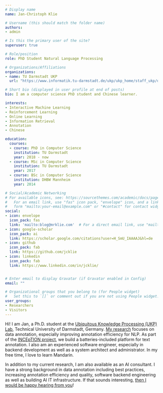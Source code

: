 ```yaml
---
# Display name
name: Jan-Christoph Klie

# Username (this should match the folder name)
authors:
- admin

# Is this the primary user of the site?
superuser: true

# Role/position
role: PhD Student Natural Language Processing

# Organizations/Affiliations
organizations:
- name: TU Darmstadt UKP
  url: "https://www.informatik.tu-darmstadt.de/ukp/ukp_home/staff_ukp/detailseite_mitarbeiter_1_41792.en.jsp"

# Short bio (displayed in user profile at end of posts)
bio: I am a computer science PhD student and Chinese learner.

interests:
- Interactive Machine Learning
- Reinforcement Learning
- Online Learning
- Information Retrieval
- Annotation
- Chinese

education:
  courses:
  - course: PhD in Computer Science
    institution: TU Darmstadt
    year: 2018 - now
  - course: MSc in Computer Science
    institution: TU Darmstadt
    year: 2017
  - course: BSc in Computer Science
    institution: DHBW Mannheim
    year: 2014

# Social/Academic Networking
# For available icons, see: https://sourcethemes.com/academic/docs/page-builder/#icons
#   For an email link, use "fas" icon pack, "envelope" icon, and a link in the
#   form "mailto:your-email@example.com" or "#contact" for contact widget.
social:
- icon: envelope
  icon_pack: fas
  link: 'mailto:blog@mrklie.com'  # For a direct email link, use "mailto:test@example.org".
- icon: google-scholar
  icon_pack: ai
  link: https://scholar.google.com/citations?user=H_SmU_IAAAAJ&hl=de
- icon: github
  icon_pack: fab
  link: https://github.com/jcklie
- icon: linkedin
  icon_pack: fab
  link: https://www.linkedin.com/in/jcklie/


# Enter email to display Gravatar (if Gravatar enabled in Config)
email: ""

# Organizational groups that you belong to (for People widget)
#   Set this to `[]` or comment out if you are not using People widget.
user_groups:
- Researchers
- Visitors
---
```



Hi! I am Jan, a Ph.D. student at the [Ubiquitous Knowledge Processing (UKP) Lab](https://www.informatik.tu-darmstadt.de/ukp/ukp_home/index.en.jsp), Technical University of Darmstadt, Germany. [My research](https://scholar.google.com/citations?user=H_SmU_IAAAAJ&hl=en) focuses on data annotation, especially improving annotation efficiency for NLP. As part of the [INCEpTION project](https://inception-project.github.io/), we build a batteries-included platform for text annotation. I also am an experienced software engineer, especially in backend development as well as a system architect and administrator. In my free time, I love to learn Mandarin.

In addition to my current research, I am also available as an AI consultant. 
I have a strong background in data annotation including best practices, increasing annotation efficiency and quality, software backend engineering as well as building AI IT infrastructure.
If that sounds interesting, [then I would be happy hearing from you](https://klie-ai.de)!

